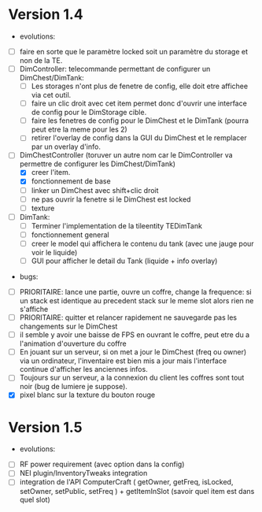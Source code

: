 Version 1.4
===========

- evolutions:
- [ ] faire en sorte que le paramètre locked soit un paramètre du storage et non de la TE.
- [ ] DimController: telecommande permettant de configurer un DimChest/DimTank:
	- [ ] Les storages n'ont plus de fenetre de config, elle doit etre affichee via cet outil.
	- [ ] faire un clic droit avec cet item permet donc d'ouvrir une interface de config pour le DimStorage cible.
	- [ ] faire les fenetres de config pour le DimChest et le DimTank (pourra peut etre la meme pour les 2)
	- [ ] retirer l'overlay de config dans la GUI du DimChest et le remplacer par un overlay d'info.
- [ ] DimChestController (toruver un autre nom car le DimController va permettre de configurer les DimChest/DimTank)
	- [X] creer l'item.
	- [x] fonctionnement de base
	- [ ] linker un DimChest avec shift+clic droit
	- [ ] ne pas ouvrir la fenetre si le DimChest est locked
	- [ ] texture
- [ ] DimTank:
	- [ ] Terminer l'implementation de la tileentity TEDimTank
	- [ ] fonctionnement general
	- [ ] creer le model qui affichera le contenu du tank (avec une jauge pour voir le liquide)
	- [ ] GUI pour afficher le detail du Tank (liquide + info overlay)

- bugs:
- [ ] PRIORITAIRE: lance une partie, ouvre un coffre, change la frequence: si un stack est identique au precedent stack sur le meme slot alors rien ne s'affiche
- [ ] PRIORITAIRE: quitter et relancer rapidement ne sauvegarde pas les changements sur le DimChest
- [ ] il semble y avoir une baisse de FPS en ouvrant le coffre, peut etre du a l'animation d'ouverture du coffre
- [ ] En jouant sur un serveur, si on met a jour le DimChest (freq ou owner) via un ordinateur, l'inventaire est bien mis a jour
mais l'interface continue d'afficher les anciennes infos.
- [ ] Toujours sur un serveur, a la connexion du client les coffres sont tout noir (bug de lumiere je suppose).
- [X] pixel blanc sur la texture du bouton rouge

Version 1.5
===========

- evolutions:
- [ ] RF power requirement (avec option dans la config)
- [ ] NEI plugin/InventoryTweaks integration
- [ ] integration de l'API ComputerCraft ( getOwner, getFreq, isLocked, setOwner, setPublic, setFreq ) + getItemInSlot (savoir quel item est dans quel slot)
